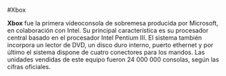 
#Xbox

**Xbox** fue la primera videoconsola de sobremesa producida por Microsoft, en colaboración con Intel. Su principal característica es su procesador central basado en el procesador Intel Pentium III. El sistema también incorpora un lector de DVD, un disco duro interno, puerto ethernet y por último el sistema dispone de cuatro conectores para los mandos. Las unidades vendidas de este equipo fueron 24 000 000 consolas, según las cifras oficiales.